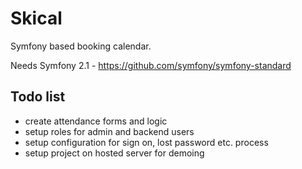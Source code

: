 Skical
======

Symfony based booking calendar.

Needs Symfony 2.1 - https://github.com/symfony/symfony-standard

Todo list
---------
- create attendance forms and logic
- setup roles for admin and backend users
- setup configuration for sign on, lost password etc. process
- setup project on hosted server for demoing